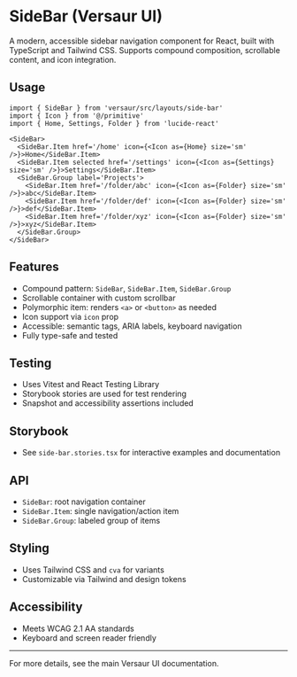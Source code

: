 
# SideBar (Versaur UI)

A modern, accessible sidebar navigation component for React, built with TypeScript and Tailwind CSS. Supports compound composition, scrollable content, and icon integration.

## Usage

```tsx
import { SideBar } from 'versaur/src/layouts/side-bar'
import { Icon } from '@/primitive'
import { Home, Settings, Folder } from 'lucide-react'

<SideBar>
  <SideBar.Item href='/home' icon={<Icon as={Home} size='sm' />}>Home</SideBar.Item>
  <SideBar.Item selected href='/settings' icon={<Icon as={Settings} size='sm' />}>Settings</SideBar.Item>
  <SideBar.Group label='Projects'>
    <SideBar.Item href='/folder/abc' icon={<Icon as={Folder} size='sm' />}>abc</SideBar.Item>
    <SideBar.Item href='/folder/def' icon={<Icon as={Folder} size='sm' />}>def</SideBar.Item>
    <SideBar.Item href='/folder/xyz' icon={<Icon as={Folder} size='sm' />}>xyz</SideBar.Item>
  </SideBar.Group>
</SideBar>
```

## Features
- Compound pattern: `SideBar`, `SideBar.Item`, `SideBar.Group`
- Scrollable container with custom scrollbar
- Polymorphic item: renders `<a>` or `<button>` as needed
- Icon support via `icon` prop
- Accessible: semantic tags, ARIA labels, keyboard navigation
- Fully type-safe and tested

## Testing
- Uses Vitest and React Testing Library
- Storybook stories are used for test rendering
- Snapshot and accessibility assertions included

## Storybook
- See `side-bar.stories.tsx` for interactive examples and documentation

## API
- `SideBar`: root navigation container
- `SideBar.Item`: single navigation/action item
- `SideBar.Group`: labeled group of items

## Styling
- Uses Tailwind CSS and `cva` for variants
- Customizable via Tailwind and design tokens

## Accessibility
- Meets WCAG 2.1 AA standards
- Keyboard and screen reader friendly

---
For more details, see the main Versaur UI documentation.
